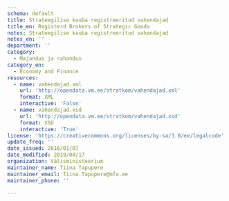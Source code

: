 ```yaml
---
schema: default
title: Strateegilise kauba registreeritud vahendajad
title_en: Registerd Brokers of Strategic Goods
notes: Strateegilise kauba registreeritud vahendajad
notes_en: ''
department: ''
category:
  - Majandus ja rahandus
category_en:
  - Economy and Finance
resources:
  - name: vahendajad.xml
    url: 'http://opendata.vm.ee/stratkom/vahendajad.xml'
    format: XML
    interactive: 'False'
  - name: vahendajad.xsd
    url: 'http://opendata.vm.ee/stratkom/vahendajad.xsd'
    format: XSD
    interactive: 'True'
license: 'https://creativecommons.org/licenses/by-sa/3.0/ee/legalcode'
update_freq: ''
date_issued: 2016/01/07
date_modified: 2019/04/17
organization: Välisministeerium
maintainer_name: Tiina Tapupere
maintainer_email: Tiina.Tapupere@mfa.ee
maintainer_phone: ''

---
```

